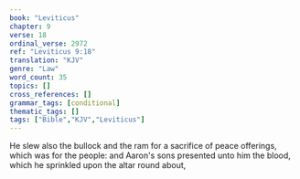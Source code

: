 ```yaml
---
book: "Leviticus"
chapter: 9
verse: 18
ordinal_verse: 2972
ref: "Leviticus 9:18"
translation: "KJV"
genre: "Law"
word_count: 35
topics: []
cross_references: []
grammar_tags: [conditional]
thematic_tags: []
tags: ["Bible","KJV","Leviticus"]
---
```

He slew also the bullock and the ram for a sacrifice of peace offerings, which was for the people: and Aaron's sons presented unto him the blood, which he sprinkled upon the altar round about,
